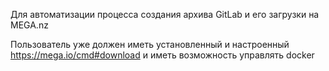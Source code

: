 Для автоматизации процесса создания архива GitLab и его загрузки на MEGA.nz

Пользователь уже должен иметь установленный и настроенный https://mega.io/cmd#download и иметь возможность управлять docker
